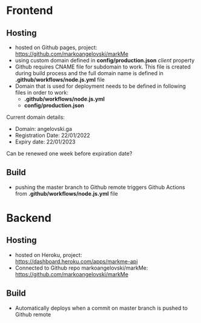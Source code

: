 # Frontend

## Hosting

- hosted on Github pages, project: https://github.com/markoangelovski/markMe
- using custom domain defined in **config/production.json** _client_ property
- Github requires CNAME file for subdomain to work. This file is created during build process and the full domain name is defined in **.github/workflows/node.js.yml** file
- Domain that is used for deployment needs to be defined in following files in order to work:
  - **.github/workflows/node.js.yml**
  - **config/production.json**

Current domain details:

- Domain: angelovski.ga
- Registration Date: 22/01/2022
- Expiry date: 22/01/2023

Can be renewed one week before expiration date?

## Build

- pushing the master branch to Github remote triggers Github Actions from **.github/workflows/node.js.yml** file

# Backend

## Hosting

- hosted on Heroku, project: https://dashboard.heroku.com/apps/markme-api
- Connected to Github repo markoangelovski/markMe: https://github.com/markoangelovski/markMe

## Build

- Automatically deploys when a commit on master branch is pushed to Github remote
